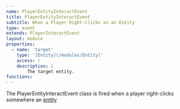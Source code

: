 ```yaml
---
name: PlayerEntityInteractEvent
title: PlayerEntityInteractEvent
subtitle: When a Player Right-Clicks on an Entity
type: event
extends: PlayerInteractEvent
layout: module
properties:
  - name: 'target'
    type: '[Entity](/modules/Entity)'
    access: r
    description: |
        The target entity.
functions:
---
```


The <span class="notranslate">PlayerEntityInteractEvent</span> class is fired when a player
right-clicks somewhere an [entity](/modules/Entity)
